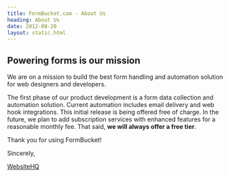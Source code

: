 ```yaml
---
title: FormBucket.com - About Us
heading: About Us
date: 2012-08-20
layout: static.html
---
```

## Powering forms is our mission

We are on a mission to build the best form handling and automation solution for web designers
and developers.

The first phase of our product development is a form data collection and
automation solution. Current automation includes email delivery and web hook
integrations. This initial release is being offered free of charge. In the future, we plan to add subscription services with enhanced features for a reasonable
monthly fee. That said, **we will always offer a free tier**.

Thank you for using FormBucket!

Sincerely,

[WebsiteHQ](https://www.websitehq.com)

